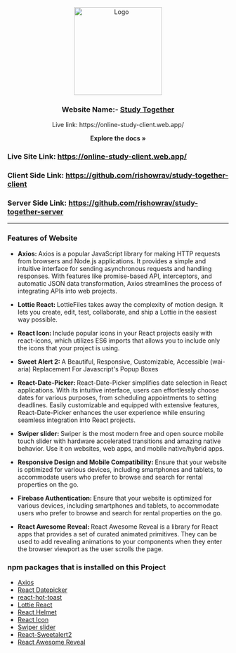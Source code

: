 <!-- PROJECT LOGO -->

<div align="center">
  <a href="https://online-study-client.web.app/">
    <img width="200px" src="https://i.ibb.co/sRq0PyH/logo-1.png" alt="Logo">
  </a>

  <h3 align="center">Website Name:- <a href="https://online-study-client.web.app/">Study Together</a></h3>
  <p>Live link: https://online-study-client.web.app/</p>

<strong align="center">Explore the docs »</strong>

</div>

### Live Site Link: https://online-study-client.web.app/

### Client Side Link: https://github.com/rishowrav/study-together-client

### Server Side Link: https://github.com/rishowrav/study-together-server

<hr>

### Features of Website

- <strong>Axios: </strong> Axios is a popular JavaScript library for making HTTP requests from browsers and Node.js applications. It provides a simple and intuitive interface for sending asynchronous requests and handling responses. With features like promise-based API, interceptors, and automatic JSON data transformation, Axios streamlines the process of integrating APIs into web projects.
- <strong>Lottie React: </strong> LottieFiles takes away the complexity of motion design. It lets you create, edit, test, collaborate, and ship a Lottie in the easiest way possible.

- <strong>React Icon: </strong> Include popular icons in your React projects easily with react-icons, which utilizes ES6 imports that allows you to include only the icons that your project is using.

- <strong>Sweet Alert 2: </strong> A Beautiful, Responsive, Customizable, Accessible (wai-aria) Replacement For Javascript's Popup Boxes

- <strong> React-Date-Picker: </strong>
  React-Date-Picker simplifies date selection in React applications. With its intuitive interface, users can effortlessly choose dates for various purposes, from scheduling appointments to setting deadlines. Easily customizable and equipped with extensive features, React-Date-Picker enhances the user experience while ensuring seamless integration into React projects.

- <strong>Swiper slider: </strong> Swiper is the most modern free and open source mobile touch slider with hardware accelerated transitions and amazing native behavior. Use it on websites, web apps, and mobile native/hybrid apps.

- <strong>Responsive Design and Mobile Compatibility: </strong> Ensure that your website is optimized for various devices, including smartphones and tablets, to accommodate users who prefer to browse and search for rental properties on the go.

- <strong>Firebase Authentication: </strong> Ensure that your website is optimized for various devices, including smartphones and tablets, to accommodate users who prefer to browse and search for rental properties on the go.

- <strong>React Awesome Reveal: </strong> React Awesome Reveal is a library for React apps that provides a set of curated animated primitives. They can be used to add revealing animations to your components when they enter the browser viewport as the user scrolls the page.

### npm packages that is installed on this Project

- [Axios](https://axios-http.com/)
- [React Datepicker](https://www.npmjs.com/package/react-date-picker)
- [react-hot-toast](https://react-hot-toast.com/)
- [Lottie React](https://lottiefiles.com/free-animations/react)
- [React Helmet](https://www.npmjs.com/package/react-helmet-async)
- [React Icon](https://react-icons.github.io/react-icons/)
- [Swiper slider](https://swiperjs.com/)
- [React-Sweetalert2](https://sweetalert2.github.io/)
- [React Awesome Reveal](https://react-awesome-reveal.morello.dev/)
